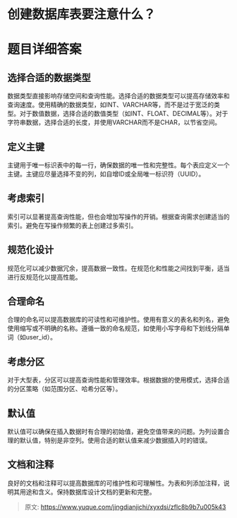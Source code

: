 # 创建数据库表要注意什么？

# 题目详细答案
## 选择合适的数据类型
数据类型直接影响存储空间和查询性能。选择合适的数据类型可以提高存储效率和查询速度。使用精确的数据类型，如INT、VARCHAR等，而不是过于宽泛的类型。对于数值数据，选择合适的数值类型（如INT、FLOAT、DECIMAL等）。对于字符串数据，选择合适的长度，并使用VARCHAR而不是CHAR，以节省空间。

## 定义主键
主键用于唯一标识表中的每一行，确保数据的唯一性和完整性。每个表应定义一个主键。主键应尽量选择不变的列，如自增ID或全局唯一标识符（UUID）。

## 考虑索引
索引可以显著提高查询性能，但也会增加写操作的开销。根据查询需求创建适当的索引。避免在写操作频繁的表上创建过多索引。

## 规范化设计
规范化可以减少数据冗余，提高数据一致性。在规范化和性能之间找到平衡，适当进行反规范化以提高性能。

## 合理命名
合理的命名可以提高数据库的可读性和可维护性。使用有意义的表名和列名，避免使用缩写或不明确的名称。遵循一致的命名规范，如使用小写字母和下划线分隔单词（如user_id）。

## 考虑分区
对于大型表，分区可以提高查询性能和管理效率。根据数据的使用模式，选择合适的分区策略（如范围分区、哈希分区等）。

## 默认值
默认值可以确保在插入数据时有合理的初始值，避免空值带来的问题。为列设置合理的默认值，特别是非空列。使用合适的默认值来减少数据插入时的错误。

## 文档和注释
良好的文档和注释可以提高数据库的可维护性和可理解性。为表和列添加注释，说明其用途和含义。保持数据库设计文档的更新和完整。





> 原文: <https://www.yuque.com/jingdianjichi/xyxdsi/zflc8b9b7u005k43>